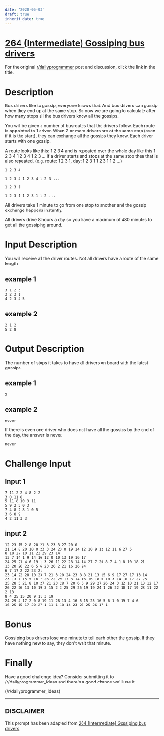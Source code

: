 ```yaml
---
date: '2020-05-03'
draft: true
inherit_date: true
---
```


# [264 (Intermediate) Gossiping bus drivers](https://www.reddit.com/r/dailyprogrammer/comments/4gqm90/20160427_challenge_264_intermediate_gossiping_bus/)

For the original [r/dailyprogrammer](https://www.reddit.com/r/dailyprogrammer/) post and discussion, click the link in the title.

# Description
Bus drivers like to gossip, everyone knows that. And bus drivers can gossip when they end up at the same stop.
So now we are going to calculate after how many stops all the bus drivers know all the gossips.

You will be given a number of busroutes that the drivers follow. Each route is appointed to 1 driver.
When 2 or more drivers are at the same stop (even if it is the start), they can exchange all the gossips they know.
Each driver starts with one gossip.

A route looks like this: 1 2 3 4 and is repeated over the whole day like this 1 2 3 4 1 2 3 4 1 2 3 ...
If a driver starts and stops at the same stop then that is also repeated. (e.g. route: 1 2 3 1, day: 1 2 3 1 1 2 3 1 1 2 ...)


```
1 2 3 4
```

```
1 2 3 4 1 2 3 4 1 2 3 ...
```

```
1 2 3 1
```

```
1 2 3 1 1 2 3 1 1 2 ...
```
All drivers take 1 minute to go from one stop to another and the gossip exchange happens instantly.

All drivers drive 8 hours a day so you have a maximum of 480 minutes to get all the gossiping around.

# Input Description
You will receive all the driver routes.
Not all drivers have a route of the same length

## example 1

```
3 1 2 3
3 2 3 1 
4 2 3 4 5
```
## example 2

```
2 1 2
5 2 8
```
# Output Description
The number of stops it takes to have all drivers on board with the latest gossips

## example 1

```
5
```
## example 2

```
never
```
If there is even one driver who does not have all the gossips by the end of the day, the answer is never.


```
never
```
# Challenge Input
## Input 1

```
7 11 2 2 4 8 2 2
3 0 11 8
5 11 8 10 3 11
5 9 2 5 0 3
7 4 8 2 8 1 0 5
3 6 8 9
4 2 11 3 3
```
## input 2

```
12 23 15 2 8 20 21 3 23 3 27 20 0
21 14 8 20 10 0 23 3 24 23 0 19 14 12 10 9 12 12 11 6 27 5
8 18 27 10 11 22 29 23 14
13 7 14 1 9 14 16 12 0 10 13 19 16 17
24 25 21 4 6 19 1 3 26 11 22 28 14 14 27 7 20 8 7 4 1 8 10 18 21
13 20 26 22 6 5 6 23 26 2 21 16 26 24
6 7 17 2 22 23 21
23 14 22 28 10 23 7 21 3 20 24 23 8 8 21 13 15 6 9 17 27 17 13 14
23 13 1 15 5 16 7 26 22 29 17 3 14 16 16 18 6 10 3 14 10 17 27 25
25 28 5 21 8 10 27 21 23 28 7 20 6 6 9 29 27 26 24 3 12 10 21 10 12 17
26 22 26 13 10 19 3 15 2 3 25 29 25 19 19 24 1 26 22 10 17 19 28 11 22 2 13
8 4 25 15 20 9 11 3 19
24 29 4 17 2 0 8 19 11 28 13 4 16 5 15 25 16 5 6 1 0 19 7 4 6
16 25 15 17 20 27 1 11 1 18 14 23 27 25 26 17 1
```
# Bonus
Gossiping bus drivers lose one minute to tell each other the gossip. If they have nothing new to say, they don't wait that minute.

# Finally
Have a good challenge idea? Consider submitting it to /r/dailyprogrammer_ideas and there's a good chance we'll use it.

(/r/dailyprogrammer_ideas)

----
## **DISCLAIMER**
This prompt has been adapted from [264 [Intermediate] Gossiping bus drivers](https://www.reddit.com/r/dailyprogrammer/comments/4gqm90/20160427_challenge_264_intermediate_gossiping_bus/
)
